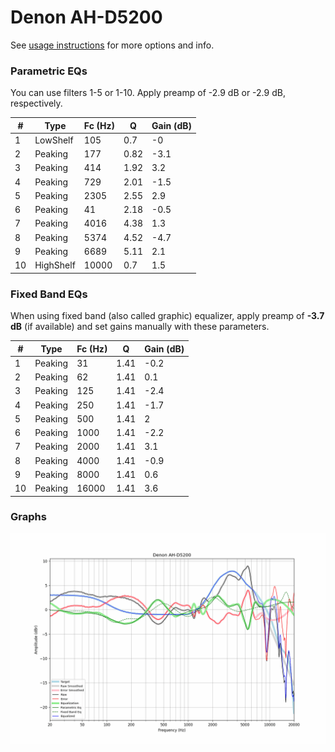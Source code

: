 # Denon AH-D5200
See [usage instructions](https://github.com/jaakkopasanen/AutoEq#usage) for more options and info.

### Parametric EQs
You can use filters 1-5 or 1-10. Apply preamp of -2.9 dB or -2.9 dB, respectively.

|   # | Type      |   Fc (Hz) |    Q |   Gain (dB) |
|-----|-----------|-----------|------|-------------|
|   1 | LowShelf  |       105 | 0.7  |        -0   |
|   2 | Peaking   |       177 | 0.82 |        -3.1 |
|   3 | Peaking   |       414 | 1.92 |         3.2 |
|   4 | Peaking   |       729 | 2.01 |        -1.5 |
|   5 | Peaking   |      2305 | 2.55 |         2.9 |
|   6 | Peaking   |        41 | 2.18 |        -0.5 |
|   7 | Peaking   |      4016 | 4.38 |         1.3 |
|   8 | Peaking   |      5374 | 4.52 |        -4.7 |
|   9 | Peaking   |      6689 | 5.11 |         2.1 |
|  10 | HighShelf |     10000 | 0.7  |         1.5 |

### Fixed Band EQs
When using fixed band (also called graphic) equalizer, apply preamp of **-3.7 dB** (if available) and set gains manually with these parameters.

|   # | Type    |   Fc (Hz) |    Q |   Gain (dB) |
|-----|---------|-----------|------|-------------|
|   1 | Peaking |        31 | 1.41 |        -0.2 |
|   2 | Peaking |        62 | 1.41 |         0.1 |
|   3 | Peaking |       125 | 1.41 |        -2.4 |
|   4 | Peaking |       250 | 1.41 |        -1.7 |
|   5 | Peaking |       500 | 1.41 |         2   |
|   6 | Peaking |      1000 | 1.41 |        -2.2 |
|   7 | Peaking |      2000 | 1.41 |         3.1 |
|   8 | Peaking |      4000 | 1.41 |        -0.9 |
|   9 | Peaking |      8000 | 1.41 |         0.6 |
|  10 | Peaking |     16000 | 1.41 |         3.6 |

### Graphs
![](./Denon%20AH-D5200.png)
